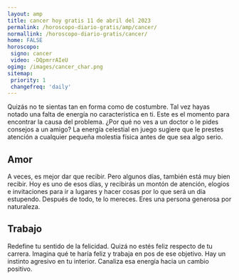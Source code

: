 ```yaml
---
layout: amp
title: cancer hoy gratis 11 de abril del 2023 
permalink: /horoscopo-diario-gratis/amp/cancer/
normallink: /horoscopo-diario-gratis/cancer/
home: FALSE
horoscopo:
 signo: cancer
 video: -DQpmrrAIeU
ogimg: /images/cancer_char.png
sitemap:
 priority: 1
 changefreq: 'daily'
---
```



Quizás no te sientas tan en forma como de costumbre. Tal vez hayas notado una falta de energía no característica en ti. Este es el momento para encontrar la causa del problema. ¿Por qué no ves a un doctor o le pides consejos a un amigo? La energía celestial en juego sugiere que le prestes atención a cualquier pequeña molestia física antes de que sea algo serio.

## Amor

A veces, es mejor dar que recibir. Pero algunos días, también está muy bien recibir. Hoy es uno de esos días, y recibirás un montón de atención, elogios e invitaciones para ir a lugares y hacer cosas por lo que será un día estupendo. Después de todo, te lo mereces. Eres una persona generosa por naturaleza.

## Trabajo

Redefine tu sentido de la felicidad. Quizá no estés feliz respecto de tu carrera. Imagina qué te haría feliz y trabaja en pos de ese objetivo. Hay un instinto agresivo en tu interior. Canaliza esa energía hacia un cambio positivo.
